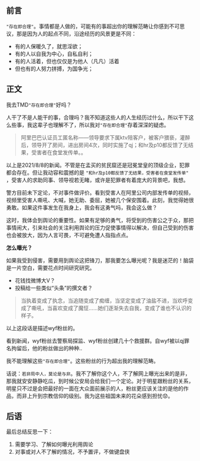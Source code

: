 <!--
 * @Date: 2021-08-08 09:14:39
 * @LastEditors: wenfujie
 * @LastEditTime: 2021-08-08 11:15:29
 * @FilePath: /document-library/articles/个人随想/这个社会怎么了？.md
-->
## 前言
`"存在即合理"`。事情都是人做的，可能有的事超出你的理解范畴让你感到不可思议，那是因为人的起点不同，沿途经历的风景更是不同：

- 有的人保暖久了，就思淫欲；
- 有的人以自我为中心，自私自利；
- 有的人活着，但也仅仅是为他人（凡凡）活着
- 但也有的人努力拼搏，为国争光；

## 正文
我去TMD`"存在即合理"`好吗？

人干了不是人能干的事，合理吗？我不知道这些人的人生经历过什么，所以干下这么些事，我这辈子也理解不了，所以我对`"存在即合理"`存着深深的疑虑。

> 阿里巴巴认证员工匿名称——领导要求下属ktv陪客户，被客户猥亵，灌醉后，领导开了房间，进出房间4次，同时实施了qj；和hr及p10都反馈了无结果，受害者在食堂发传单。。

以上是2021/8/8的新闻。不管是在孟买的贫民窟还是冠冕堂皇的顶级企业，犯罪都会存在。但让我动容和震撼的是 `"和hr及p10都反馈了无结果，受害者在食堂发传单"` ，受害人的求助同事、领导视若无睹，或许是犯罪者有着庞大的背景吧，我想。

警方目前未下定论，不对事件做评价。看到受害人在阿里公司内部发传单的视频，视频里受害人嘶吼、大喊，她无助、委屈，她被几个保安围着。此刻，我觉得她很勇敢。如果这件事发生在我身上，我会有这勇气吗，我会这么做？

这时，我体会到舆论的重要性。如果有足够的勇气，将受到的伤害公之于众，那把事情闹大，引来社会的关注利用舆论的压力促使事情得以解决，但自己受到的伤害也会被放大，因为人言可畏，不可避免遭人指指点点。

**怎么曝光？**

如果我受到侵害，需要用到舆论这把锋刀，那我要怎么曝光呢？我是迷茫的！脑袋是一片空白，需要花点时间研究研究。

- 花钱找微博大V？
- 投稿给一些类似“头条”的撰文者？

> 当执着变成了执念，当追随变成了痴缠，当坚定变成了油盐不进，当欢呼变成了嘶吼，当喜欢变成了魔怔……她们逐渐失去自我，变成了谁也不认识的样子。

以上这段话是描述wyf粉丝的。

看到新闻，wyf粉丝去警察局探监、wyf粉丝创建几十个救援群。自wyf被以qj罪名拘留后，他的粉丝做出的种种..

我不能理解这些`"存在即合理"`。这些粉丝的行为超出我的理解范畴。

话说：`若非局中人，莫论是与非`。我不了解你这个人，不了解网上曝光出来的是非，那我就安安静静吃瓜，到时候公安局会给我们一个定论。对于明星跟粉丝的关系，明星只不过是会把最好的一面在大众面前展示的人，粉丝更应该关注的是他的作品，而非上升到宗教信仰的级别。我为这些祖国未来的花朵感到担忧😟。

## 后语

最后总结反思一下：
1. 需要学习、了解如何曝光利用舆论
2. 对事或对人不了解的情况，不予置评，不做键盘侠